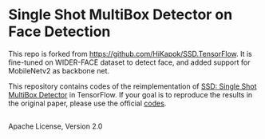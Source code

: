 # Single Shot MultiBox Detector on Face Detection

This repo is forked from https://github.com/HiKapok/SSD.TensorFlow. It is fine-tuned on WIDER-FACE dataset to detect face, and added support for MobileNetv2 as backbone net.

This repository contains codes of the reimplementation of [SSD: Single Shot MultiBox Detector](https://arxiv.org/abs/1512.02325) in TensorFlow. If your goal is to reproduce the results in the original paper, please use the official [codes](https://github.com/weiliu89/caffe/tree/ssd).

## ##
Apache License, Version 2.0
